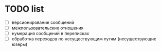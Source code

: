 # TODO list

- [ ] версионирование сообщений
- [ ] межпользовательские отношения
- [ ] нумерация сообщений в переписках
- [ ] обработка переходов по несуществующим путям (несуществующие юзеры)
